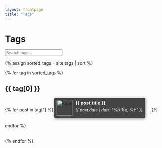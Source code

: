 ```yaml
---
layout: frontpage
title: "Tags"
---
```


<h1>Tags</h1>

<div class="search-bar">
  <input type="text" id="search-tags" placeholder="Search tags..." style="color:#2879d0;">
</div>

{% assign sorted_tags = site.tags | sort %}

{% for tag in sorted_tags %}
  <div class="tag">
    <h2 id="{{ tag[0] }}">{{ tag[0] }}</h2>
    {% for post in tag[1] %}
      <a href="{{ post.url }}">
        <div class="post {{ tag[0] }}">
          <img src="{{ post.icon }}" alt="icon" style="float: left; height: 50px; margin-left: -60px;" loading="lazy">
          <div class="title">{{ post.title }}</div>
          <div class="date">{{ post.date | date: "%b %d, %Y" }}</div>
        </div>
      </a>
    {% endfor %}
  </div>
{% endfor %}

<style>
  h2::before {
    content: " ";
    margin-top: -127px;
    height: 127px;
    display: block;
  }

  .tag {
    margin-bottom: 2rem;
  }
  
  .post {
    display: inline-block;
    background-color: #444;
    padding: 0.5rem;
    border-radius: 0.25rem;
    margin-right: 1rem;
    margin-bottom: 1rem;
    font-size: 0.9rem;
    line-height: 1.2rem;
    box-shadow: 0 2px 10px rgba(0, 0, 0, 0.5);
    padding-left: 67.5px;
    position: relative;
  }


  .title {
    font-weight: Bold;
    margin-bottom: 0.25rem;
    color: #ffffff;
  }
  
  .date {
    font-style: italic;
    font-size: 0.8rem;
    color: #ffffff;
  }
</style>

<script>
  // Search tags based on user input
  function searchTags() {
    var input = document.getElementById("search-tags");
    var filter = input.value.toLowerCase();
    var tags = document.getElementsByTagName("h2");

    for (var i = 0; i < tags.length; i++) {
      if (tags[i].id.toLowerCase().indexOf(filter) > -1) {
        tags[i].style.display = "";
      } else {
        tags[i].style.display = "none";
      }
    }

    var posts = document.getElementsByClassName("post");

    for (var i = 0; i < posts.length; i++) {
      var tags = posts[i].classList;
      var match = false;

      for (var j = 0; j < tags.length; j++) {
        if (tags[j] !== "post" && tags[j].indexOf(filter) > -1) {
          match = true;
          break;
        }
      }

      if (match) {
        posts[i].style.display = "";
      } else {
        posts[i].style.display = "none";
      }
    }
  }

  // Scroll to tag based on URL hash
  function scrollToTag() {
    var hash = window.location.hash.substring(1);
    if (hash) {
      var tag = document.getElementById(hash);
      if (tag) {
        tag.scrollIntoView();
      }
    }
  }

  // Attach search bar and scroll event listeners
  document.getElementById("search-tags").addEventListener("keyup", searchTags);
  window.addEventListener("hashchange", scrollToTag);
  window.addEventListener("load", scrollToTag);
</script>
